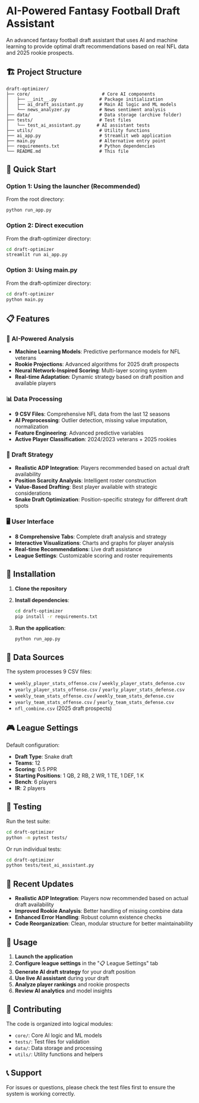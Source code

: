 # AI-Powered Fantasy Football Draft Assistant

An advanced fantasy football draft assistant that uses AI and machine learning to provide optimal draft recommendations based on real NFL data and 2025 rookie prospects.

## 🏗️ Project Structure

```
draft-optimizer/
├── core/                           # Core AI components
│   ├── __init__.py                # Package initialization
│   ├── ai_draft_assistant.py      # Main AI logic and ML models
│   └── news_analyzer.py           # News sentiment analysis
├── data/                          # Data storage (archive folder)
├── tests/                         # Test files
│   └── test_ai_assistant.py      # AI assistant tests
├── utils/                         # Utility functions
├── ai_app.py                      # Streamlit web application
├── main.py                        # Alternative entry point
├── requirements.txt               # Python dependencies
└── README.md                      # This file
```

## 🚀 Quick Start

### Option 1: Using the launcher (Recommended)
From the root directory:
```bash
python run_app.py
```

### Option 2: Direct execution
From the draft-optimizer directory:
```bash
cd draft-optimizer
streamlit run ai_app.py
```

### Option 3: Using main.py
From the draft-optimizer directory:
```bash
cd draft-optimizer
python main.py
```

## 📋 Features

### 🧠 AI-Powered Analysis
- **Machine Learning Models**: Predictive performance models for NFL veterans
- **Rookie Projections**: Advanced algorithms for 2025 draft prospects
- **Neural Network-Inspired Scoring**: Multi-layer scoring system
- **Real-time Adaptation**: Dynamic strategy based on draft position and available players

### 📊 Data Processing
- **9 CSV Files**: Comprehensive NFL data from the last 12 seasons
- **AI Preprocessing**: Outlier detection, missing value imputation, normalization
- **Feature Engineering**: Advanced predictive variables
- **Active Player Classification**: 2024/2023 veterans + 2025 rookies

### 🎯 Draft Strategy
- **Realistic ADP Integration**: Players recommended based on actual draft availability
- **Position Scarcity Analysis**: Intelligent roster construction
- **Value-Based Drafting**: Best player available with strategic considerations
- **Snake Draft Optimization**: Position-specific strategy for different draft spots

### 🖥️ User Interface
- **8 Comprehensive Tabs**: Complete draft analysis and strategy
- **Interactive Visualizations**: Charts and graphs for player analysis
- **Real-time Recommendations**: Live draft assistance
- **League Settings**: Customizable scoring and roster requirements

## 🔧 Installation

1. **Clone the repository**
2. **Install dependencies**:
   ```bash
   cd draft-optimizer
   pip install -r requirements.txt
   ```

3. **Run the application**:
   ```bash
   python run_app.py
   ```

## 📁 Data Sources

The system processes 9 CSV files:
- `weekly_player_stats_offense.csv` / `weekly_player_stats_defense.csv`
- `yearly_player_stats_offense.csv` / `yearly_player_stats_defense.csv`
- `weekly_team_stats_offense.csv` / `weekly_team_stats_defense.csv`
- `yearly_team_stats_offense.csv` / `yearly_team_stats_defense.csv`
- `nfl_combine.csv` (2025 draft prospects)

## 🎮 League Settings

Default configuration:
- **Draft Type**: Snake draft
- **Teams**: 12
- **Scoring**: 0.5 PPR
- **Starting Positions**: 1 QB, 2 RB, 2 WR, 1 TE, 1 DEF, 1 K
- **Bench**: 6 players
- **IR**: 2 players

## 🧪 Testing

Run the test suite:
```bash
cd draft-optimizer
python -m pytest tests/
```

Or run individual tests:
```bash
cd draft-optimizer
python tests/test_ai_assistant.py
```

## 🔄 Recent Updates

- **Realistic ADP Integration**: Players now recommended based on actual draft availability
- **Improved Rookie Analysis**: Better handling of missing combine data
- **Enhanced Error Handling**: Robust column existence checks
- **Code Reorganization**: Clean, modular structure for better maintainability

## 📝 Usage

1. **Launch the application**
2. **Configure league settings** in the "📋 League Settings" tab
3. **Generate AI draft strategy** for your draft position
4. **Use live AI assistant** during your draft
5. **Analyze player rankings** and rookie prospects
6. **Review AI analytics** and model insights

## 🤝 Contributing

The code is organized into logical modules:
- `core/`: Core AI logic and ML models
- `tests/`: Test files for validation
- `data/`: Data storage and processing
- `utils/`: Utility functions and helpers

## 📞 Support

For issues or questions, please check the test files first to ensure the system is working correctly.

